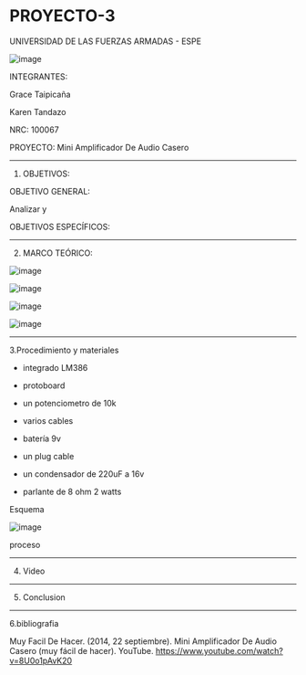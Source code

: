 # PROYECTO-3

UNIVERSIDAD DE LAS FUERZAS ARMADAS - ESPE

![image](https://user-images.githubusercontent.com/117767335/221693841-2a5701bc-388b-4e0e-bb1a-996bd43bd136.png)

INTEGRANTES:
 
Grace Taipicaña 

Karen Tandazo 

NRC: 100067

PROYECTO: Mini Amplificador De Audio Casero

---------------------------------------------------------------------------------------------------------------------------------------------------------------------------------------------------------------------------------------------------------


1. OBJETIVOS:

OBJETIVO GENERAL:

Analizar y 

OBJETIVOS ESPECÍFICOS:


----------------------------------------------------------------------------------------------------------------------------------------------------

2. MARCO TEÓRICO:

![image](https://user-images.githubusercontent.com/116777044/221739582-4494c673-48a5-4341-8fe5-8085533760c7.png)

![image](https://user-images.githubusercontent.com/116777044/221739648-a0f2199a-1d19-4088-ba86-9bbacdf6d219.png)

![image](https://user-images.githubusercontent.com/116777044/221739673-40095872-451f-449f-8b6b-c77ab6de8721.png)

![image](https://user-images.githubusercontent.com/116777044/221739703-92c1210c-3f62-4755-a0c2-c61efe9c4ab4.png)

---------------------------------------------------------------------------------------------------------------------------------------------------

3.Procedimiento y materiales 

- integrado LM386

- protoboard

- un potenciometro de 10k

- varios cables

- batería  9v

- un plug cable

- un condensador de 220uF a 16v

- parlante de 8 ohm 2 watts

Esquema

![image](https://user-images.githubusercontent.com/116777044/221742331-6b9c87fc-26b4-4066-857d-f34b28a68841.png)

proceso 


----------------------------------------------------------------------------------------------------------------------------------------------------------------------------------

4. Video

----------------------------------------------------------------------------------------------------------------------------------------------------------------------------------------------------------------------------------------------

5. Conclusion 

-----------------------------------------------------------------------------------------------------------------------------------------------------

6.bibliografia 
 
Muy Facil De Hacer. (2014, 22 septiembre). Mini Amplificador De Audio Casero (muy fácil de hacer). YouTube. https://www.youtube.com/watch?v=8U0o1pAvK20




